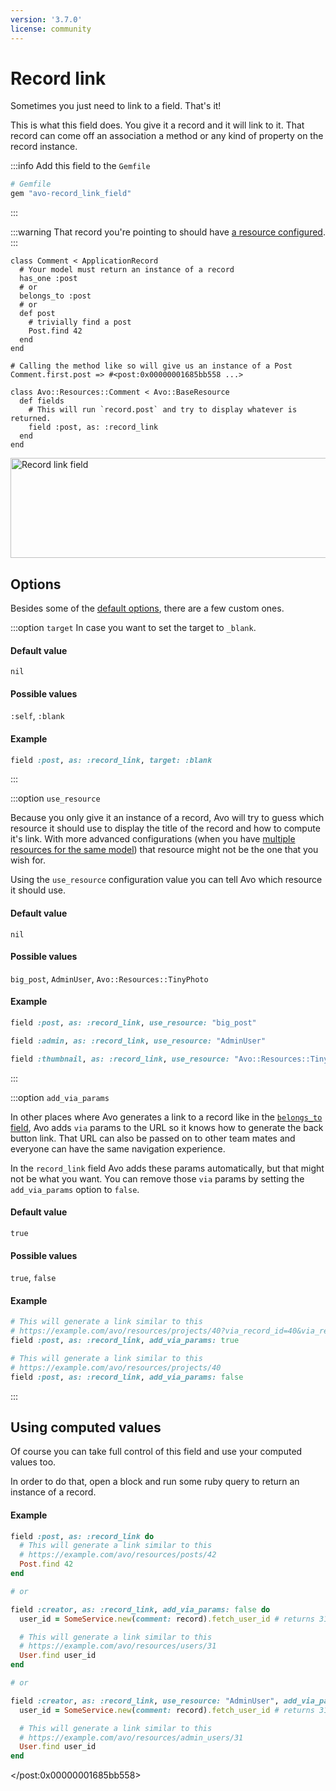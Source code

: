 ```yaml
---
version: '3.7.0'
license: community
---
```


# Record link

Sometimes you just need to link to a field. That's it!

This is what this field does. You give it a record and it will link to it.
That record can come off an association a method or any kind of property on the record instance.

:::info Add this field to the `Gemfile`
```ruby
# Gemfile
gem "avo-record_link_field"
```
:::

:::warning
That record you're pointing to should have [a resource configured](./../resources.html#overview).
:::

```ruby{14,19}
class Comment < ApplicationRecord
  # Your model must return an instance of a record
  has_one :post
  # or
  belongs_to :post
  # or
  def post
    # trivially find a post
    Post.find 42
  end
end

# Calling the method like so will give us an instance of a Post
Comment.first.post => #<post:0x00000001685bb558 ...>

class Avo::Resources::Comment < Avo::BaseResource
  def fields
    # This will run `record.post` and try to display whatever is returned.
    field :post, as: :record_link
  end
end
```

<Image src="/assets/img/fields/record_link/record-link.png" width="876" height="160" alt="Record link field" />

## Options

Besides some of the [default options](./../field-options.html), there are a few custom ones.

:::option `target`
In case you want to set the target to `_blank`.

#### Default value

`nil`

#### Possible values

`:self`, `:blank`

#### Example

```ruby
field :post, as: :record_link, target: :blank
```
:::

:::option `use_resource`

Because you only give it an instance of a record, Avo will try to guess which resource it should use to display the title of the record and how to compute it's link.
With more advanced configurations (when you have [multiple resources for the same model](./../resources.html#use-multiple-resources-for-the-same-model)) that resource might not be the one that you wish for.

Using the `use_resource` configuration value you can tell Avo which resource it should use.

#### Default value

`nil`

#### Possible values

`big_post`, `AdminUser`, `Avo::Resources::TinyPhoto`

#### Example

```ruby
field :post, as: :record_link, use_resource: "big_post"

field :admin, as: :record_link, use_resource: "AdminUser"

field :thumbnail, as: :record_link, use_resource: "Avo::Resources::TinyPhoto"
```
:::

:::option `add_via_params`

In other places where Avo generates a link to a record like in the [`belongs_to` field](./../associations/belongs_to.html), Avo adds `via` params to the URL so it knows how to generate the back button link.
That URL can also be passed on to other team mates and everyone can have the same navigation experience.

In the `record_link` field Avo adds these params automatically, but that might not be what you want. You can remove those `via` params by setting the `add_via_params` option to `false`.

#### Default value

`true`

#### Possible values

`true`, `false`

#### Example

```ruby
# This will generate a link similar to this
# https://example.com/avo/resources/projects/40?via_record_id=40&via_resource_class=Avo%3A%3AResources%3A%3AProject
field :post, as: :record_link, add_via_params: true

# This will generate a link similar to this
# https://example.com/avo/resources/projects/40
field :post, as: :record_link, add_via_params: false
```
:::

## Using computed values

Of course you can take full control of this field and use your computed values too.

In order to do that, open a block and run some ruby query to return an instance of a record.

#### Example

```ruby
field :post, as: :record_link do
  # This will generate a link similar to this
  # https://example.com/avo/resources/posts/42
  Post.find 42
end

# or

field :creator, as: :record_link, add_via_params: false do
  user_id = SomeService.new(comment: record).fetch_user_id # returns 31

  # This will generate a link similar to this
  # https://example.com/avo/resources/users/31
  User.find user_id
end

# or

field :creator, as: :record_link, use_resource: "AdminUser", add_via_params: false do
  user_id = SomeService.new(comment: record).fetch_user_id # returns 31

  # This will generate a link similar to this
  # https://example.com/avo/resources/admin_users/31
  User.find user_id
end
```
</post:0x00000001685bb558>
